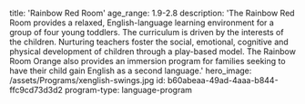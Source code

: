 title: 'Rainbow Red Room'
age_range: 1.9-2.8
description: 'The Rainbow Red Room provides a relaxed, English-language learning environment for a group of four young toddlers. The curriculum is driven by the interests of the children. Nurturing teachers foster the social, emotional, cognitive and physical development of children through a play-based model. The Rainbow Room Orange also provides an immersion program for families seeking to have their child gain English as a second language.'
hero_image: /assets/Programs/xenglish-swings.jpg
id: b60abeaa-49ad-4aaa-b844-ffc9cd73d3d2
program-type: language-program
